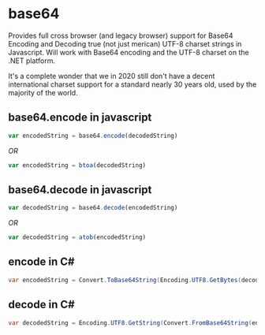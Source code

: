 # base64
Provides full cross browser (and legacy browser) support for Base64 Encoding and Decoding true (not just merican) UTF-8 charset strings in Javascript. Will work with Base64 encoding and the UTF-8 charset on the .NET platform.

It's a complete wonder that we in 2020 still don't have a decent international charset support for a standard nearly 30 years old, used by the majority of the world.

## base64.encode in javascript
```javascript
var encodedString = base64.encode(decodedString)
```
_OR_
```javascript
var encodedString = btoa(decodedString)
```
## base64.decode in javascript
```javascript
var decodedString = base64.decode(encodedString)
```
_OR_
```javascript
var decodedString = atob(encodedString)
```
## encode in C#
```csharp
var encodedString = Convert.ToBase64String(Encoding.UTF8.GetBytes(decodedString))
```
## decode in C#
```csharp
var decodedString = Encoding.UTF8.GetString(Convert.FromBase64String(encodedString))
```
